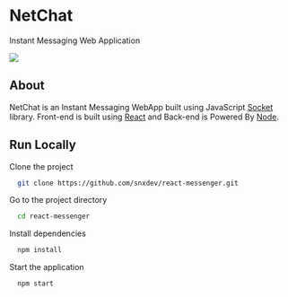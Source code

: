 # NetChat
Instant Messaging Web Application

![](https://pixabay.com/get/g108b0b80f211f7c3fc7ec17d753a81bf5b206de7ca302e4ae5e2d32ed01c2a5ad77f14ce9f813bbd88c3e7af81793035c9cde0cbf6f5f3539ca8c3ee91caf1c82e2a7fda0f3bec8d5e656dbeac84cce2_1280.jpg)
 
 ## About
NetChat is an Instant Messaging WebApp built using JavaScript [Socket](https://socket.io/) library. Front-end is built using [React](https://reactjs.org/) and Back-end is Powered By [Node](https://nodejs.org).

## Run Locally

Clone the project

```bash
  git clone https://github.com/snxdev/react-messenger.git
```

Go to the project directory

```bash
  cd react-messenger
```

Install dependencies

```bash
  npm install
```

Start the application

```bash
  npm start
```
